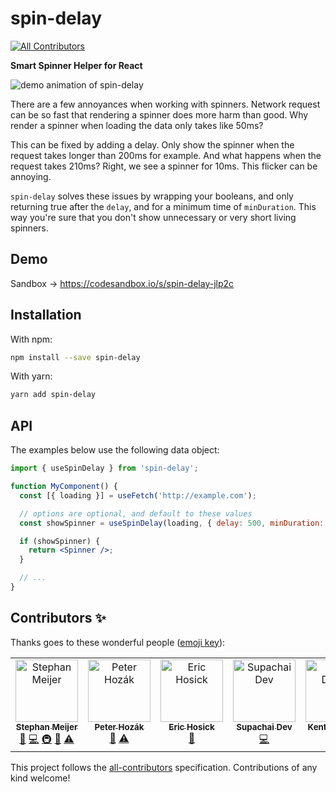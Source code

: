 # spin-delay

<!-- ALL-CONTRIBUTORS-BADGE:START - Do not remove or modify this section -->
[![All Contributors](https://img.shields.io/badge/all_contributors-7-orange.svg?style=flat-square)](#contributors-)
<!-- ALL-CONTRIBUTORS-BADGE:END -->

**Smart Spinner Helper for React**

![demo animation of spin-delay](./docs/spin-delay.gif)

There are a few annoyances when working with spinners. Network request can be so
fast that rendering a spinner does more harm than good. Why render a spinner
when loading the data only takes like 50ms?

This can be fixed by adding a delay. Only show the spinner when the request takes
longer than 200ms for example. And what happens when the request takes 210ms? Right,
we see a spinner for 10ms. This flicker can be annoying.

`spin-delay` solves these issues by wrapping your booleans, and only returning
true after the `delay`, and for a minimum time of `minDuration`. This way
you're sure that you don't show unnecessary or very short living spinners.

## Demo

Sandbox -> https://codesandbox.io/s/spin-delay-jlp2c

## Installation

With npm:

```sh
npm install --save spin-delay
```

With yarn:

```sh
yarn add spin-delay
```

## API

The examples below use the following data object:

```jsx
import { useSpinDelay } from 'spin-delay';

function MyComponent() {
  const [{ loading }] = useFetch('http://example.com');

  // options are optional, and default to these values
  const showSpinner = useSpinDelay(loading, { delay: 500, minDuration: 200 });

  if (showSpinner) {
    return <Spinner />;
  }

  // ...
}
```

## Contributors ✨

Thanks goes to these wonderful people ([emoji key](https://allcontributors.org/docs/en/emoji-key)):

<!-- ALL-CONTRIBUTORS-LIST:START - Do not remove or modify this section -->
<!-- prettier-ignore-start -->
<!-- markdownlint-disable -->
<table>
  <tbody>
    <tr>
      <td align="center" valign="top" width="14.28%"><a href="https://github.com/smeijer"><img src="https://avatars1.githubusercontent.com/u/1196524?v=4?s=100" width="100px;" alt="Stephan Meijer"/><br /><sub><b>Stephan Meijer</b></sub></a><br /><a href="#ideas-smeijer" title="Ideas, Planning, & Feedback">🤔</a> <a href="https://github.com/smeijer/spin-delay/commits?author=smeijer" title="Code">💻</a> <a href="#infra-smeijer" title="Infrastructure (Hosting, Build-Tools, etc)">🚇</a> <a href="#maintenance-smeijer" title="Maintenance">🚧</a> <a href="https://github.com/smeijer/spin-delay/commits?author=smeijer" title="Tests">⚠️</a></td>
      <td align="center" valign="top" width="14.28%"><a href="http://peter.hozak.info/"><img src="https://avatars0.githubusercontent.com/u/1087670?v=4?s=100" width="100px;" alt="Peter Hozák"/><br /><sub><b>Peter Hozák</b></sub></a><br /><a href="#ideas-Aprillion" title="Ideas, Planning, & Feedback">🤔</a> <a href="https://github.com/smeijer/spin-delay/commits?author=Aprillion" title="Tests">⚠️</a></td>
      <td align="center" valign="top" width="14.28%"><a href="http://www.erichosick.com/"><img src="https://avatars.githubusercontent.com/u/295228?v=4?s=100" width="100px;" alt="Eric Hosick"/><br /><sub><b>Eric Hosick</b></sub></a><br /><a href="https://github.com/smeijer/spin-delay/commits?author=erichosick" title="Documentation">📖</a></td>
      <td align="center" valign="top" width="14.28%"><a href="https://github.com/supachaidev"><img src="https://avatars.githubusercontent.com/u/88824768?v=4?s=100" width="100px;" alt="Supachai Dev"/><br /><sub><b>Supachai Dev</b></sub></a><br /><a href="https://github.com/smeijer/spin-delay/commits?author=supachaidev" title="Code">💻</a></td>
      <td align="center" valign="top" width="14.28%"><a href="https://kentcdodds.com/"><img src="https://avatars.githubusercontent.com/u/1500684?v=4?s=100" width="100px;" alt="Kent C. Dodds"/><br /><sub><b>Kent C. Dodds</b></sub></a><br /><a href="https://github.com/smeijer/spin-delay/commits?author=kentcdodds" title="Code">💻</a></td>
      <td align="center" valign="top" width="14.28%"><a href="https://github.com/chucamphong"><img src="https://avatars.githubusercontent.com/u/58473133?v=4?s=100" width="100px;" alt="Phong Chu"/><br /><sub><b>Phong Chu</b></sub></a><br /><a href="https://github.com/smeijer/spin-delay/commits?author=chucamphong" title="Code">💻</a></td>
      <td align="center" valign="top" width="14.28%"><a href="https://github.com/joeporpeglia"><img src="https://avatars.githubusercontent.com/u/1399969?v=4?s=100" width="100px;" alt="Joe Porpeglia"/><br /><sub><b>Joe Porpeglia</b></sub></a><br /><a href="https://github.com/smeijer/spin-delay/commits?author=joeporpeglia" title="Code">💻</a></td>
    </tr>
  </tbody>
</table>

<!-- markdownlint-restore -->
<!-- prettier-ignore-end -->

<!-- ALL-CONTRIBUTORS-LIST:END -->

This project follows the [all-contributors](https://github.com/all-contributors/all-contributors) specification. Contributions of any kind welcome!
